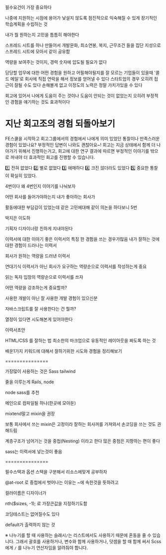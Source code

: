 필수요건이 가장 중요하다

나중에 지원하는 시점에 용어가 낯설지 않도록 점진적으로 익숙해질 수 있게 장기적인 학습계획을 수립하는 것

내가 뭘 원하는지 고민을 틈틈히 해야한다

스프레드 시트를 하나 만들어서 개발문화, 최소연봉, 복지, 근무조건 들을 집단 지성으로 스프레드 시트에 모아서 같이 공유함

역량을 보여주는 것이지, 경력 숫자에 압도될 필요가 없다

담당할 업무에 대한 어떤 경험을 원하고 어필해야될지를 잘 모르는 기업들이 있을때
'콜드 메일'로 회사에 직접 연락을 해서 정보를 얻어낼 수 있다
스타트업의 경우 오히려 접근이 잘될 수도 있다
손해볼게 없고 이정도의 노력은 정말 가치가있을 수 있다

회고에 있어서 나에게 도움이 주는 것이나 도움이 안되는 것이 없었는지
오히려 부정적인 경험을 얘기하는 것도 효과적이다

# 지난 회고조의 경험 되돌아보기

FE스쿨을 시작하고 회고그룹에서의 경험에서 나에게 의미 있었던 통찰이나 만족스러운 경험이 있었나요? 부정적인 답변이 나와도 괜찮아요~! 회고는 지금 상태에서 함께 더 나아가기 위해서 진행하는거고, 회고에 대한 연구 결과에 따르면 부정적인 이야기를 밖으로 꺼내야 더 효과적인 회고를 진행할 수 있습니다.

1️⃣ 전혀 없었다
2️⃣ 별로 없었다
3️⃣ 애매하다
4️⃣ 크진 않더라도 있었다
5️⃣ 중요한 통찰이 확실히 있었다.

4번이다
왜 4번인지 이야기를 나눠보자

어떤 회사를 들어가야하는지
내가 좋아하는 회사가

활동에대한 부담감이 있었는데
같은 고민에대해 같이 의논을 하다보니 5번

박지은
이도하

기획자 디자이너랑 친하게 지내야된다

이력서에 대한 이야기
좋은 이력서의 특징
한 경험을 쓰는 경우가많음
내가 잘하는 것에 대한 경험이 드러나는 이력서

회사가 원하는 역량을 드러낸 이력서

연대기식 이력서가 아닌 회사가 요구하는 역량순으로 이력서를 작성하는게 중요

읽는 독자 입장의 역량순으로 이력서를 쓰자

어떤 역량을 강조하는게 중요할까?

사용한 개발이 아닌 잘 사용한 개발 경험이 있으신분

자바스크립트를 잘 사용한다는 건 뭘까?

열정이 있다면 시도해본게 있어야한다

이력서초안

HTML/CSS 를 잘하는 법
최소한의 마크업으로 유동적인 레이아웃을 짜도록 하는 것

배운1가지 키워드에 대해서 잘하기위한 시도와 경험을 정리해보기

===============

가장많이 사용하는 것은
Sass
tailwind

줄을 이루는게 Rails, node

node sass를 추천

메인으로 컴파일될 하나(한곳에 모아둔)

mixtend말고
mixin을 권장

보통 회사에서 쓰는 mixin은 고정이라
잘하는 회사꺼를 가져와서 손코딩을 쓰는 것도 권해드림

계층구조가 넘어가는 것을 중첩(Nesting) 이라고 한다
많은 중첨은 지향하는 편이 좋다

sass는 이력서에 넣는것이 좋음

===============

필수스택과 옵션 스택을 구분해서
리소스에맞게 공부하자

@at-root 로 중첩에서 벗어나는 이유는
~에 속한것을 뜻하려고

컬러이름은 디자이너가

nth($sizes, -1);
로 가장큰값을 지정하기도함

코딩테스트는 없어질수도 있다

default가 출력하지 않는 것

※ 나누기를 할 때 사용하는 슬래시`/`는 리스트에서도 사용하기 때문에 혼동을 줄 수 있습니다. 그래서 괄호를 사용하거나, 변수와 함께 사용하거나, 덧셈을 할 때 함께 써서 Scss에게 `/` 를 나누기 연산자임을 알려줘야 합니다.
